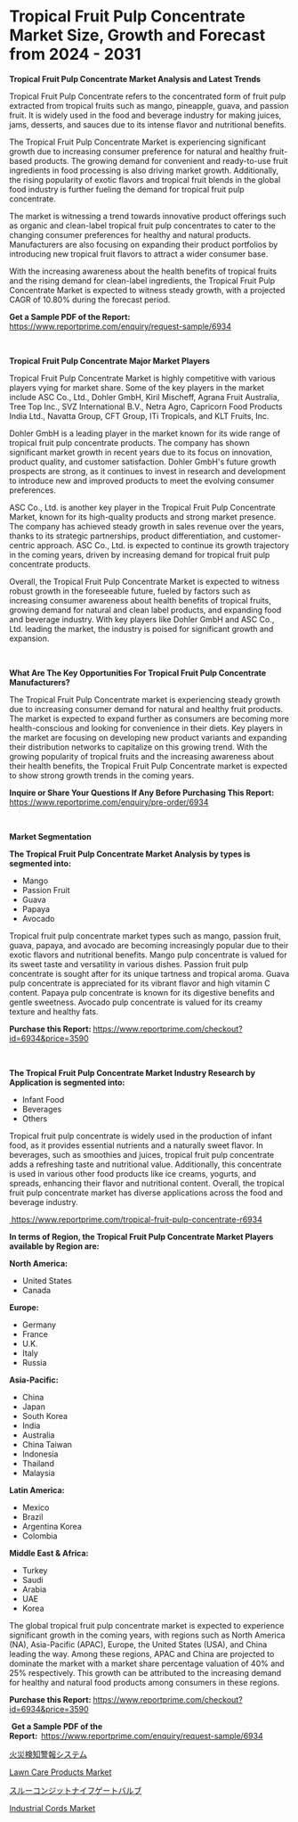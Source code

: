 <p><h1>Tropical Fruit Pulp Concentrate Market Size, Growth and Forecast from 2024 - 2031</h1></p><p><strong>Tropical Fruit Pulp Concentrate Market Analysis and Latest Trends</strong></p>
<p><p>Tropical Fruit Pulp Concentrate refers to the concentrated form of fruit pulp extracted from tropical fruits such as mango, pineapple, guava, and passion fruit. It is widely used in the food and beverage industry for making juices, jams, desserts, and sauces due to its intense flavor and nutritional benefits.</p><p>The Tropical Fruit Pulp Concentrate Market is experiencing significant growth due to increasing consumer preference for natural and healthy fruit-based products. The growing demand for convenient and ready-to-use fruit ingredients in food processing is also driving market growth. Additionally, the rising popularity of exotic flavors and tropical fruit blends in the global food industry is further fueling the demand for tropical fruit pulp concentrate.</p><p>The market is witnessing a trend towards innovative product offerings such as organic and clean-label tropical fruit pulp concentrates to cater to the changing consumer preferences for healthy and natural products. Manufacturers are also focusing on expanding their product portfolios by introducing new tropical fruit flavors to attract a wider consumer base.</p><p>With the increasing awareness about the health benefits of tropical fruits and the rising demand for clean-label ingredients, the Tropical Fruit Pulp Concentrate Market is expected to witness steady growth, with a projected CAGR of 10.80% during the forecast period.</p></p>
<p><strong>Get a Sample PDF of the Report:&nbsp;</strong> <a href="https://www.reportprime.com/enquiry/request-sample/6934">https://www.reportprime.com/enquiry/request-sample/6934</a></p>
<p>&nbsp;</p>
<p><strong>Tropical Fruit Pulp Concentrate Major Market Players</strong></p>
<p><p>Tropical Fruit Pulp Concentrate Market is highly competitive with various players vying for market share. Some of the key players in the market include ASC Co., Ltd., Dohler GmbH, Kiril Mischeff, Agrana Fruit Australia, Tree Top Inc., SVZ International B.V., Netra Agro, Capricorn Food Products India Ltd., Navatta Group, CFT Group, ITi Tropicals, and KLT Fruits, Inc.</p><p>Dohler GmbH is a leading player in the market known for its wide range of tropical fruit pulp concentrate products. The company has shown significant market growth in recent years due to its focus on innovation, product quality, and customer satisfaction. Dohler GmbH's future growth prospects are strong, as it continues to invest in research and development to introduce new and improved products to meet the evolving consumer preferences.</p><p>ASC Co., Ltd. is another key player in the Tropical Fruit Pulp Concentrate Market, known for its high-quality products and strong market presence. The company has achieved steady growth in sales revenue over the years, thanks to its strategic partnerships, product differentiation, and customer-centric approach. ASC Co., Ltd. is expected to continue its growth trajectory in the coming years, driven by increasing demand for tropical fruit pulp concentrate products.</p><p>Overall, the Tropical Fruit Pulp Concentrate Market is expected to witness robust growth in the foreseeable future, fueled by factors such as increasing consumer awareness about health benefits of tropical fruits, growing demand for natural and clean label products, and expanding food and beverage industry. With key players like Dohler GmbH and ASC Co., Ltd. leading the market, the industry is poised for significant growth and expansion.</p></p>
<p>&nbsp;</p>
<p><strong>What Are The Key Opportunities For Tropical Fruit Pulp Concentrate Manufacturers?</strong></p>
<p><p>The Tropical Fruit Pulp Concentrate market is experiencing steady growth due to increasing consumer demand for natural and healthy fruit products. The market is expected to expand further as consumers are becoming more health-conscious and looking for convenience in their diets. Key players in the market are focusing on developing new product variants and expanding their distribution networks to capitalize on this growing trend. With the growing popularity of tropical fruits and the increasing awareness about their health benefits, the Tropical Fruit Pulp Concentrate market is expected to show strong growth trends in the coming years.</p></p>
<p><strong>Inquire or Share Your Questions If Any Before Purchasing This Report:</strong> <a href="https://www.reportprime.com/enquiry/pre-order/6934">https://www.reportprime.com/enquiry/pre-order/6934</a></p>
<p>&nbsp;</p>
<p><strong>Market Segmentation</strong></p>
<p><strong>The Tropical Fruit Pulp Concentrate Market Analysis by types is segmented into:</strong></p>
<p><ul><li>Mango</li><li>Passion Fruit</li><li>Guava</li><li>Papaya</li><li>Avocado</li></ul></p>
<p><p>Tropical fruit pulp concentrate market types such as mango, passion fruit, guava, papaya, and avocado are becoming increasingly popular due to their exotic flavors and nutritional benefits. Mango pulp concentrate is valued for its sweet taste and versatility in various dishes. Passion fruit pulp concentrate is sought after for its unique tartness and tropical aroma. Guava pulp concentrate is appreciated for its vibrant flavor and high vitamin C content. Papaya pulp concentrate is known for its digestive benefits and gentle sweetness. Avocado pulp concentrate is valued for its creamy texture and healthy fats.</p></p>
<p><strong>Purchase this Report:&nbsp;</strong><a href="https://www.reportprime.com/checkout?id=6934&price=3590">https://www.reportprime.com/checkout?id=6934&price=3590</a></p>
<p>&nbsp;</p>
<p><strong>The Tropical Fruit Pulp Concentrate Market Industry Research by Application is segmented into:</strong></p>
<p><ul><li>Infant Food</li><li>Beverages</li><li>Others</li></ul></p>
<p><p>Tropical fruit pulp concentrate is widely used in the production of infant food, as it provides essential nutrients and a naturally sweet flavor. In beverages, such as smoothies and juices, tropical fruit pulp concentrate adds a refreshing taste and nutritional value. Additionally, this concentrate is used in various other food products like ice creams, yogurts, and spreads, enhancing their flavor and nutritional content. Overall, the tropical fruit pulp concentrate market has diverse applications across the food and beverage industry.</p></p>
<p><a href="https://www.reportprime.com/tropical-fruit-pulp-concentrate-r6934">&nbsp;https://www.reportprime.com/tropical-fruit-pulp-concentrate-r6934</a></p>
<p><strong>In terms of Region, the Tropical Fruit Pulp Concentrate Market Players available by Region are:</strong></p>
<p>
    <p> <strong> North America: </strong>
        <ul>
            <li>United States</li>
            <li>Canada</li>
        </ul>
        </p> 
    <p> <strong> Europe: </strong>
        <ul>
            <li>Germany</li>
            <li>France</li>
            <li>U.K.</li>
            <li>Italy</li>
            <li>Russia</li>
        </ul>
        </p> 
    <p> <strong> Asia-Pacific: </strong>
        <ul>
            <li>China</li>
            <li>Japan</li>
            <li>South Korea</li>
            <li>India</li>
            <li>Australia</li>
            <li>China Taiwan</li>
            <li>Indonesia</li>
            <li>Thailand</li>
            <li>Malaysia</li>
        </ul>
        </p> 
    <p> <strong> Latin America: </strong>
        <ul>
            <li>Mexico</li>
            <li>Brazil</li>
            <li>Argentina Korea</li>
            <li>Colombia</li>
        </ul>
        </p> 
    <p> <strong> Middle East & Africa: </strong>
        <ul>
            <li>Turkey</li>
            <li>Saudi</li>
            <li>Arabia</li>
            <li>UAE</li>
            <li>Korea</li>
        </ul>
    </p>
    </p>
<p><p>The global tropical fruit pulp concentrate market is expected to experience significant growth in the coming years, with regions such as North America (NA), Asia-Pacific (APAC), Europe, the United States (USA), and China leading the way. Among these regions, APAC and China are projected to dominate the market with a market share percentage valuation of 40% and 25% respectively. This growth can be attributed to the increasing demand for healthy and natural food products among consumers in these regions.</p></p>
<p><strong>Purchase this Report: </strong><a href="https://www.reportprime.com/checkout?id=6934&price=3590">https://www.reportprime.com/checkout?id=6934&price=3590</a></p>
<p>&nbsp;<strong>Get a Sample PDF of the Report:&nbsp;&nbsp;</strong><a href="https://www.reportprime.com/enquiry/request-sample/6934">https://www.reportprime.com/enquiry/request-sample/6934</a></p>
<p><strong></strong></p>
<p><p><a href="https://medium.com/@nicolaseller56452023/2024%E5%B9%B4%E3%81%8B%E3%82%892031%E5%B9%B4%E3%81%BE%E3%81%A7%E3%81%AE%E6%9C%9F%E9%96%93%E3%81%AE%E7%81%AB%E7%81%BD%E6%A4%9C%E5%87%BA%E8%AD%A6%E5%A0%B1%E3%82%B7%E3%82%B9%E3%83%86%E3%83%A0%E3%81%AE%E5%B8%82%E5%A0%B4%E5%8B%95%E5%90%91%E3%81%A8%E5%B8%82%E5%A0%B4%E5%88%86%E6%9E%90-8cd286e9f742">火災検知警報システム</a></p><p><a href="https://view.publitas.com/reportprime-1/lawn-care-products-market-size-furnishes-valuable-information-encompassing-market-share-market-trends-and-projections-spanning-from-2024-to-2031/">Lawn Care Products Market</a></p><p><a href="https://medium.com/@jarredmertz53/%E3%82%B9%E3%83%AB%E3%83%BC-%E3%82%B3%E3%83%B3%E3%82%B8%E3%83%83%E3%83%88-%E3%83%8A%E3%82%A4%E3%83%95-%E3%82%B2%E3%83%BC%E3%83%88-%E3%83%90%E3%83%AB%E3%83%96-%E3%83%9E%E3%83%BC%E3%82%B1%E3%83%83%E3%83%88-%E3%82%B5%E3%82%A4%E3%82%BA-cagr-%E3%83%88%E3%83%AC%E3%83%B3%E3%83%89-2024-2030-60769c049220">スルーコンジットナイフゲートバルブ</a></p><p><a href="https://gentle-editor-9db.notion.site/Industrial-Cords-Market-Share-Market-New-Trends-Analysis-Report-By-Type-By-Application-By-End-us-490acc50ffba48c1a3e07d2ab591f33c">Industrial Cords Market</a></p></p>